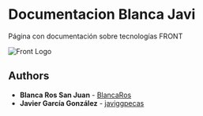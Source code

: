 # Documentacion Blanca Javi
Página con documentación sobre tecnologías FRONT

![Front Logo](./src/assets/images/logo-font.png?raw=true "Front Logo")

## Authors

* **Blanca Ros San Juan** - [BlancaRos](https://github.com/BlancaRos)
* **Javier García González** - [javiggpecas](https://github.com/javiggpecas)